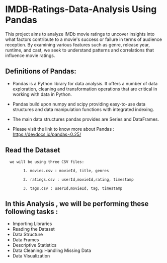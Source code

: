 # IMDB-Ratings-Data-Analysis Using Pandas 
This project aims to analyze IMDb movie ratings to uncover insights into what factors contribute to a movie's success or failure in terms of audience reception. By examining various features such as genre, release year, runtime, and cast, we seek to understand patterns and correlations that influence movie ratings.

## Definitions of Pandas:
- Pandas is a Python library for data analysis. It offers a number of data exploration, cleaning and transformation operations that are critical in working with data in Python.

- Pandas build upon numpy and scipy providing easy-to-use data structures and data manipulation functions with integrated indexing.

- The main data structures pandas provides are Series and DataFrames.
  
- Please visit the link to know more about Pandas : https://devdocs.io/pandas~0.25/

## Read the Dataset 
      we will be using three CSV files:

            1. movies.csv : movieId, title, genres
            
            2. ratings.csv : userId,movieId,rating, timestamp

            3. tags.csv : userId,movieId, tag, timestamp

           

## In this Analysis , we will be performing these following tasks :
 - Importing Libraries
 - Reading the Dataset
 - Data Structure
 - Data Frames
 - Descriptive Statistics
 - Data Cleaning: Handling Missing Data
 - Data Visualization


    
